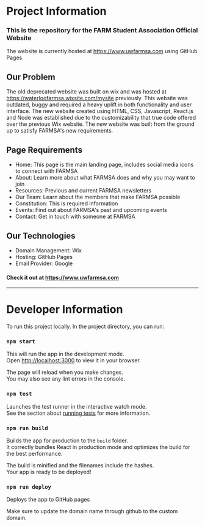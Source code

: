 # Project Information
### This is the repository for the FARM Student Association Official Website
The website is currently hosted at https://www.uwfarmsa.com using GitHub Pages

## Our Problem
The old deprecated website was built on wix and was hosted at https://waterloofarmsa.wixsite.com/mysite previously. This website was outdated, buggy and required a heavy uplift in both functionality and user interface. The new website created using HTML, CSS, Javascript, React.js and Node was established due to the customizability that true code offered over the previous Wix website. The new website was built from the ground up to satisfy FARMSA's new requirements.

## Page Requirements
- Home: This page is the main landing page, includes social media icons to connect with FARMSA
- About: Learn more about what FARMSA does and why you may want to join
- Resources: Previous and current FARMSA newsletters
- Our Team: Learn about the members that make FARMSA possible
- Constitution: This is required information
- Events: Find out about FARMSA's past and upcoming events
- Contact: Get in touch with someone at FARMSA


## Our Technologies

- Domain Management: Wix
- Hosting: GitHub Pages
- Email Provider: Google

#### Check it out at https://www.uwfarmsa.com

---

# Developer Information
To run this project locally. In the project directory, you can run:

### `npm start`

This will run the app in the development mode.\
Open [http://localhost:3000](http://localhost:3000) to view it in your browser.

The page will reload when you make changes.\
You may also see any lint errors in the console.

### `npm test`

Launches the test runner in the interactive watch mode.\
See the section about [running tests](https://facebook.github.io/create-react-app/docs/running-tests) for more information.

### `npm run build`

Builds the app for production to the `build` folder.\
It correctly bundles React in production mode and optimizes the build for the best performance.

The build is minified and the filenames include the hashes.\
Your app is ready to be deployed!

### `npm run deploy`

Deploys the app to GitHub pages

Make sure to update the domain name through github to the custom domain.
